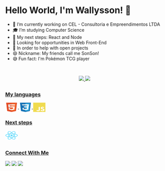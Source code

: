 # Hello World, I'm Wallysson! 👋

- 🔭 I’m currently working on CEL - Consultoria e Empreendimentos LTDA
- 🎓 I’m studying Computer Science
- 🤯 My next steps: React and Node  
- 👀 Looking for opportunities in Web Front-End
- 🧾 In order to help with open projects
- 😄 Nickname: My friends call me SonSon!
- 😅 Fun fact: I'm Pokémon TCG player

##
<br>
<div align="center">
  <a href="https://github.com/Wallysson">
  <img height="180em" src="https://github-readme-stats.vercel.app/api?username=Wallysson&show_icons=false&theme=dark&include_all_commits=true&count_private=true"/>
  <img height="180em" src="https://github-readme-stats.vercel.app/api/top-langs/?username=Wallysson&layout=compact&langs_count=7&theme=dark"/>
</div>

  ##
  
  ### My languages
  <div style="display: inline_block">
  <img align="center" alt="Wallysson-HTML" height="30" width="40" src="https://raw.githubusercontent.com/devicons/devicon/master/icons/html5/html5-original.svg">
  <img align="center" alt="Wallysson-CSS" height="30" width="40" src="https://raw.githubusercontent.com/devicons/devicon/master/icons/css3/css3-original.svg">
  <img align="center" alt="Wallysson-Js" height="30" width="40" src="https://raw.githubusercontent.com/devicons/devicon/master/icons/javascript/javascript-plain.svg">
    
   ### Next steps
</div>
    <div style="display: inline_block">
  <img align="center" alt="Wallysson-React" height="30" width="40" src="https://raw.githubusercontent.com/devicons/devicon/master/icons/react/react-original.svg">
</div>
  
  ##
  
### Connect With Me
  
  <div>

  <a href="https://www.instagram.com/sonsonlima/" target="_blank"><img src="https://img.shields.io/badge/-Instagram-%23E4405F?style=for-the-badge&logo=instagram&logoColor=white" target="_blank"></a>
  <a href = "mailto:wlc.couto@gmail.com"><img src="https://img.shields.io/badge/-Gmail-%23333?style=for-the-badge&logo=gmail&logoColor=white" target="_blank"></a>
  <a href="https://www.linkedin.com/in/wallysson-lima-do-couto/" target="_blank"><img src="https://img.shields.io/badge/-LinkedIn-%230077B5?style=for-the-badge&logo=linkedin&logoColor=white" target="_blank"></a> 
  </div>
  

  
